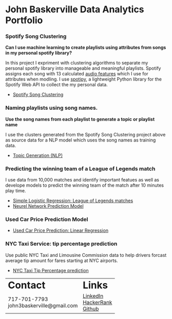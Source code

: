 # John Baskerville Data Analytics Portfolio

### Spotify Song Clustering
**Can I use machine learning to create playlists using attributes from songs in my personal spotify library?**  

In this project I expriment with clustering algorithms to separate my personal spotify library into manageable and meaningful playlists. Spotify assigns each song with 13 calculated [audio features](https://developer.spotify.com/discover/) which I use for attributes when modling. I use [spotipy](https://spotipy.readthedocs.io/en/2.18.0/), a lightweight Python library for the Spotify Web API to collect the my personal data.

- [Spotify Song Clustering](https://github.com/John3Baskerville/SpotifyClustering/blob/main/index.md)

### Naming playlists using song names. 
**Use the song names from each playlist to generate a topic or playlist name**

I use the clusters generated from the Spotify Song Clustering project above as source data for a NLP model which uses the song names as training data.

- [Topic Generation (NLP)](https://github.com/John3Baskerville/SpotifyClustering/blob/main/Juypter%20Notebooks/NLP%20Topic%20Generation%20Spotify%20Songs.ipynb)

### Predicting the winning team of a League of Legends match
I use data from 10,000 matches and identify important featues as well as develope models to predict the winning team of the match after 10 minutes play time.
- [Simple Logistic Regression: League of Legends matches](https://htmlpreview.github.io/?https://github.com/John3Baskerville/LeagueOfLegendsMatchMLAnalysis/blob/main/LogisticRegressionLOLPrediction.html)
- [Neurel Network Prediction Model](https://htmlpreview.github.io/?https://github.com/John3Baskerville/LeagueOfLegendsMatchMLAnalysis/blob/main/LOLMLPrediction%20.html)

### Used Car Price Prediction Model
- [Used Car Price Prediction: Linear Regression](https://github.com/John3Baskerville/UsedCarPriceLinearRegression)

### NYC Taxi Service: tip percentage prediction
Use public NYC Taxi and Limousine Commission data to help drivers forcast average tip amount for fares starting at NYC airports.
- [NYC Taxi Tip Percentage prediction](https://htmlpreview.github.io/?https://github.com/John3Baskerville/NYC-TLC-Tip-Percentage-Prediction/blob/main/Tip%20Percent%20NN%20and%20Regression.html)


<style>
td, th, table {
   border: none!important;
}
</style>

<table>
 <tr>
    <td><b style="font-size:30px">Contact</b></td>
    <td><b style="font-size:30px">Links</b></td>
 </tr>
 <tr>
    <td>
      717-701-7793<br>  
      john3baskerville@gmail.com<br>
    </td>
    <td>
      <a href="https://www.linkedin.com/in/john-baskerville/">LinkedIn</a><br>
      <a href="https://www.hackerrank.com/john3baskerville">HackerRank</a><br>
      <a href="https://github.com/John3Baskerville">Github</a><br>
      
   </td>
 </tr>
</table>
